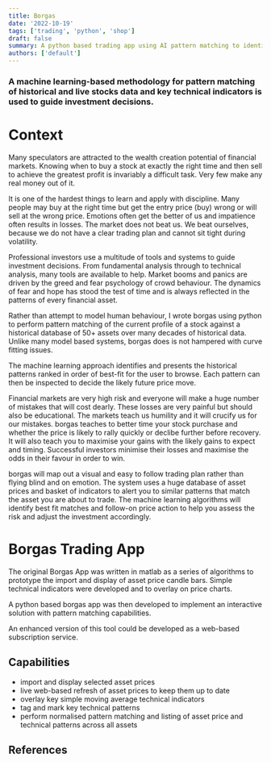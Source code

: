 ```yaml
---
title: Borgas
date: '2022-10-19'
tags: ['trading', 'python', 'shop']
draft: false
summary: A python based trading app using AI pattern matching to identify trading opportiuities.
authors: ['default']
---
```

### A machine learning-based methodology for pattern matching of historical and live stocks data and key technical indicators is used to guide investment decisions.

# Context
Many speculators are attracted to the wealth creation potential of financial
markets. Knowing when to buy a stock at exactly the right time and then sell
to achieve the greatest profit is invariably a difficult task. Very few make any
real money out of it. 

It is one of the hardest things to learn and apply with
discipline. Many people may buy at the right time but get the entry price
(buy) wrong or will sell at the wrong price. Emotions often get the better of us
and impatience often results in losses. The market does not beat us. We beat
ourselves, because we do not have a clear trading plan and cannot sit tight
during volatility.

Professional investors use a multitude of tools and systems to guide
investment decisions. From fundamental analysis through to technical
analysis, many tools are available to help. Market booms and panics are
driven by the greed and fear psychology of crowd behaviour. The dynamics
of fear and hope has stood the test of time and is always reflected in the
patterns of every financial asset.

Rather than attempt to model human behaviour, I
wrote borgas using python to perform pattern matching of the current
profile of a stock against a historical database of 50+ assets over many
decades of historical data. Unlike many model based
systems, borgas does is not hampered with curve fitting issues. 

The machine learning approach identifies and presents the historical patterns
ranked in order of best-fit for the user to browse. Each pattern can then be
inspected to decide the likely future price move.

Financial markets are very high risk and everyone will make a huge number
of mistakes that will cost dearly. These losses are very painful but should
also be educational. The markets teach us humility and it will crucify us for
our mistakes. borgas teaches to better time your stock purchase and
whether the price is likely to rally quickly or declibe further before recovery. It
will also teach you to maximise your gains with the likely gains to expect and
timing. Successful investors minimise their losses and maximise the odds in
their favour in order to win.

borgas will map out a visual and easy to follow trading plan rather than
flying blind and on emotion. The system uses a huge database of asset
prices and basket of indicators to alert you to similar patterns that match the
asset you are about to trade. The machine learning algorithms will identify
best fit matches and follow-on price action to help you assess the risk and
adjust the investment accordingly.

# Borgas Trading App
The original Borgas App was written in matlab as a series of algorithms to prototype the import and display of asset price candle bars. Simple technical indicators were developed and to overlay on price charts.

A python based borgas app was then developed to implement an interactive solution with pattern matching capabilities.

An enhanced version of this tool could be developed as a web-based subscription service.

## Capabilities
- import and display selected asset prices
- live web-based refresh of asset prices to keep them up to date
- overlay key simple moving average technical indicators
- tag and mark key technical patterns
- perform normalised pattern matching and listing of asset price and technical patterns across all assets
## References
